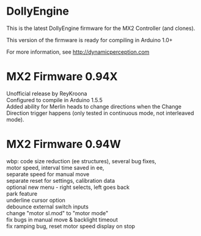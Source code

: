 
DollyEngine
===========

This is the latest DollyEngine firmware for the MX2 Controller (and clones).

This version of the firmware is ready for compiling in Arduino 1.0+

For more information, see http://dynamicperception.com

MX2 Firmware 0.94X
=================
  Unofficial release by ReyKroona<br>
  Configured to compile in Arduino 1.5.5<br>
  Added ability for Merlin heads to change directions when the Change Direction trigger happens (only tested in   continuous mode, not interleaved mode).


MX2 Firmware 0.94W
=================
wbp: code size reduction (ee structures), several bug fixes,<br>
  motor speed, interval time saved in ee,<br>
  separate speed for manual move<br>
  separate reset for settings, calibration data<br>
  optional new menu - right selects, left goes back<br>
  park feature<br>
  underline cursor option<br>
  debounce external switch inputs<br>
  change "motor sl.mod" to "motor mode"<br>
  fix bugs in manual move & backlight timeout<br>
	fix ramping bug, reset motor speed display on stop
